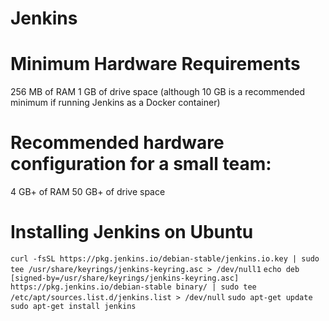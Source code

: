 # Jenkins


# Minimum Hardware Requirements
256 MB of RAM
1 GB of drive space (although 10 GB is a recommended minimum if running Jenkins as a Docker container)


# Recommended hardware configuration for a small team:
4 GB+ of RAM
50 GB+ of drive space

# Installing Jenkins on Ubuntu
`curl -fsSL https://pkg.jenkins.io/debian-stable/jenkins.io.key | sudo tee /usr/share/keyrings/jenkins-keyring.asc > /dev/null1`
`echo deb [signed-by=/usr/share/keyrings/jenkins-keyring.asc] https://pkg.jenkins.io/debian-stable binary/ | sudo tee /etc/apt/sources.list.d/jenkins.list > /dev/null`
`sudo apt-get update`
`sudo apt-get install jenkins`
